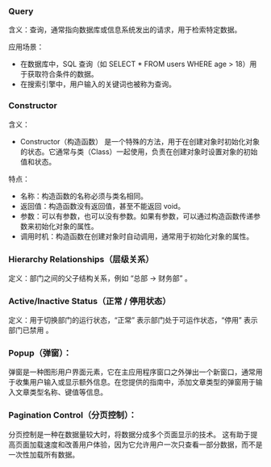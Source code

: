 ### Query

含义：查询，通常指向数据库或信息系统发出的请求，用于检索特定数据。

应用场景：
- 在数据库中，SQL 查询（如 SELECT * FROM users WHERE age > 18）用于获取符合条件的数据。
- 在搜索引擎中，用户输入的关键词也被称为查询。

### Constructor

含义：
- Constructor（构造函数） 是一个特殊的方法，用于在创建对象时初始化对象的状态。它通常与类（Class）一起使用，负责在创建对象时设置对象的初始值和状态。

特点：
- 名称：构造函数的名称必须与类名相同。
- 返回值：构造函数没有返回值，甚至不能返回 void。
- 参数：可以有参数，也可以没有参数。如果有参数，可以通过构造函数传递参数来初始化对象的属性。
- 调用时机：构造函数在创建对象时自动调用，通常用于初始化对象的属性。

### Hierarchy Relationships（层级关系）
定义：部门之间的父子结构关系，例如 “总部 → 财务部” 。
### Active/Inactive Status（正常 / 停用状态）
定义：用于切换部门的运行状态，“正常” 表示部门处于可运作状态，“停用” 表示部门已禁用 。

### Popup（弹窗）：
弹窗是一种图形用户界面元素，它在主应用程序窗口之外弹出一个新窗口，通常用于收集用户输入或显示额外信息。在您提供的指南中，添加文章类型的弹窗用于输入文章类型名称、键值等信息。

### Pagination Control（分页控制）：
分页控制是一种在数据量较大时，将数据分成多个页面显示的技术。
这有助于提高页面加载速度和改善用户体验，因为它允许用户一次只查看一部分数据，而不是一次性加载所有数据。
